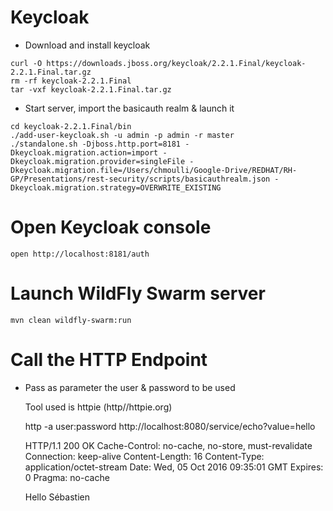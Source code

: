 # Keycloak

* Download and install keycloak

```
curl -O https://downloads.jboss.org/keycloak/2.2.1.Final/keycloak-2.2.1.Final.tar.gz
rm -rf keycloak-2.2.1.Final
tar -vxf keycloak-2.2.1.Final.tar.gz
```    

* Start server, import the basicauth realm  & launch it
``` 
cd keycloak-2.2.1.Final/bin
./add-user-keycloak.sh -u admin -p admin -r master
./standalone.sh -Djboss.http.port=8181 -Dkeycloak.migration.action=import -Dkeycloak.migration.provider=singleFile -Dkeycloak.migration.file=/Users/chmoulli/Google-Drive/REDHAT/RH-GP/Presentations/rest-security/scripts/basicauthrealm.json -Dkeycloak.migration.strategy=OVERWRITE_EXISTING
```    

# Open Keycloak console

    open http://localhost:8181/auth
    
# Launch WildFly Swarm server

    mvn clean wildfly-swarm:run
    
# Call the HTTP Endpoint
    
* Pass as parameter the user & password to be used
    
    Tool used is httpie (http//httpie.org)
    
    http -a user:password http://localhost:8080/service/echo?value=hello
    
    HTTP/1.1 200 OK
    Cache-Control: no-cache, no-store, must-revalidate
    Connection: keep-alive
    Content-Length: 16
    Content-Type: application/octet-stream
    Date: Wed, 05 Oct 2016 09:35:01 GMT
    Expires: 0
    Pragma: no-cache
    
    Hello Sébastien


